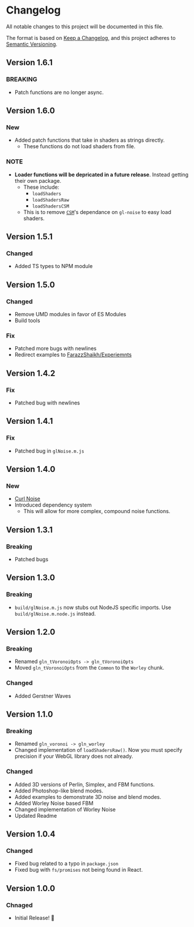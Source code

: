 # Changelog

All notable changes to this project will be documented in this file.

The format is based on [Keep a Changelog](https://keepachangelog.com/en/1.0.0/),
and this project adheres to [Semantic Versioning](https://semver.org/spec/v2.0.0.html).

## Version 1.6.1

### BREAKING

- Patch functions are no longer async.

## Version 1.6.0

### New

- Added patch functions that take in shaders as strings directly. 
  - These functions do not load shaders from file.

### NOTE

- **Loader functions will be depricated in a future release**. Instead getting their own package.
  - These include:
    - `loadShaders`
    - `loadShadersRaw`
    - `loadShadersCSM`
  - This is to remove [`CSM`](https://github.com/FarazzShaikh/THREE-CustomShaderMaterial)'s dependance on `gl-noise` to easy load shaders.


## Version 1.5.1

### Changed
- Added TS types to NPM module

## Version 1.5.0

### Changed

- Remove UMD modules in favor of ES Modules
- Build tools 

### Fix

- Patched more bugs with newlines 
- Redirect examples to [FarazzShaikh/Experiemnts](https://github.com/FarazzShaikh/experiments)

## Version 1.4.2

### Fix

- Patched bug with newlines 
  
## Version 1.4.1

### Fix

- Patched bug in `glNoise.m.js`

## Version 1.4.0

### New

- [Curl Noise](https://farazzshaikh.github.io/glNoise/examples/index.html?src=Curl/index.html)
- Introduced dependency system
  - This will allow for more complex, compound noise functions.

## Version 1.3.1

### Breaking

- Patched bugs

## Version 1.3.0

### Breaking

- `build/glNoise.m.js` now stubs out NodeJS specific imports. Use `build/glNoise.m.node.js` instead.

## Version 1.2.0

### Breaking

- Renamed `gln_tVoronoiOpts -> gln_tVoronoiOpts`
- Moved `gln_tVoronoiOpts` from the `Common` to the `Worley` chunk. 

### Changed

- Added Gerstner Waves

## Version 1.1.0

### Breaking

- Renamed `gln_voronoi -> gln_worley`
- Changed implementation of `loadShadersRaw()`. Now you must specify precision if your WebGL library does not already.

### Changed

- Added 3D versions of Perlin, Simplex, and FBM functions.
- Added Photoshop-like blend modes.
- Added examples to demonstrate 3D noise and blend modes.
- Added Worley Noise based FBM
- Changed implementation of Worley Noise
- Updated Readme

## Version 1.0.4

### Changed

- Fixed bug related to a typo in `package.json`
- Fixed bug with `fs/promises` not being found in React.

## Version 1.0.0

### Chnaged

- Initial Release! 🎉

